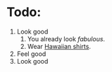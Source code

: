 # Todo:

1. Look good
    1. You already look _fabulous_.
    2. Wear [Hawaiian shirts](https://en.wikipedia.org/wiki/Aloha_shirt).
2. Feel good
3. Look good
